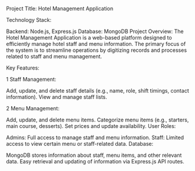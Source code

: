 Project Title: Hotel Management Application

Technology Stack:

Backend: Node.js, Express.js
Database: MongoDB
Project Overview:
The Hotel Management Application is a web-based platform designed to efficiently manage hotel staff and menu information. The primary focus of the system is to streamline operations by digitizing records and processes related to staff and menu management.

Key Features:

1 Staff Management:

Add, update, and delete staff details (e.g., name, role, shift timings, contact information).
View and manage staff lists.

2 Menu Management:

Add, update, and delete menu items.
Categorize menu items (e.g., starters, main course, desserts).
Set prices and update availability.
User Roles:

Admins: Full access to manage staff and menu information.
Staff: Limited access to view certain menu or staff-related data.
Database:

MongoDB stores information about staff, menu items, and other relevant data.
Easy retrieval and updating of information via Express.js API routes.
